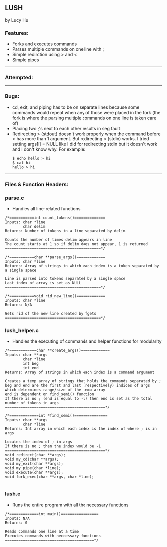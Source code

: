 ## LUSH
by Lucy Hu

### Features: 
- Forks and executes commands
- Parses multiple commands on one line with ; 
- Simple redirction using > and <
- Simple pipes

---

### Attempted: 

---

### Bugs: 
- cd, exit, and piping has to be on separate lines because some commands would repeat when any of 
  those were placed in the fork (the fork is where the parsing multiple commands on one line is taken 
  care of)
- Placing two ;'s next to each other results in seg fault
- Redirecting > (stdout) doesn't work properly when the command before > has more than 1 argument. But 
  redirecting < (stdin) works. I tried setting args[i] = NULL like I did for redirecting stdin but it 
  doesn't work and I don't know why.
  For example:
  ```
  $ echo hello > hi
  $ cat hi
  hello > hi
  ```

---

### Files & Function Headers: 
### parse.c
  * Handles all line-related functions
  ```
  /*===========int count_tokens()==============
  Inputs: char *line
          char delim
  Returns: Number of tokens in a line separated by delim
  
  Counts the number of times delim appears in line
  The count starts at 1 so if delim does not appear, 1 is returned
  ===========================================*/
  
  /*===========char **parse_args()=============
  Inputs: char *line
  Returns: Array of strings in which each index is a token separated by a single space
  
  Line is parsed into tokens separated by a single space
  Last index of array is set as NULL
  ===========================================*/
  
  /*===========void rid_new_line()=============
  Inputs: char *line
  Returns: N/A
  
  Gets rid of the new line created by fgets
  ===========================================*/
  ```
### lush_helper.c
  * Handles the executing of commands and helper functions for modularity
  ```
  /*============char **create_args()=============
  Inputs: char **args
          char *line
          int beg
          int end
  Returns: Array of strings in which each index is a command argument

  Creates a temp array of strings that holds the commands separated by ;
  beg and end are the first and last (respectively) indices of args which determines range/size of the temp array
  end is dependent on find_semi() function
  If there is no ; (end is equal to -1) then end is set as the total number of tokens in args
  =============================================*/
  
  /*=============int *find_semi()===============
  Inputs: char **args
          char *line
  Returns: Int array in which each index is the index of where ; is in args
  
  Locates the index of ; in args
  If there is no ; then the index would be -1
  =============================================*/
  void redirect(char **args);
  void my_cd(char **args);
  void my_exit(char **args);
  void my_pipe(char *line);
  void execute(char **args);
  void fork_exec(char **args, char *line);
    
  ```
### lush.c
  * Runs the entire program with all the necessary functions
  ```
  /*=============int main()=================
  Inputs: N/A
  Returns: 0
  
  Reads commands one line at a time
  Executes commands with neccessary functions
  ========================================*/
  ```
